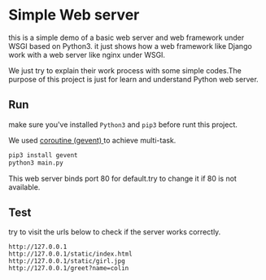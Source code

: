 # Simple Web server
this is a simple demo of a basic web server and web framework under WSGI based on Python3.
it just shows how a web framework like Django work with a web server like nginx under WSGI.

We just try to explain their work process with some simple codes.The purpose of this project is just for learn and understand Python web server.


## Run
make sure you've installed `Python3` and `pip3` before runt this project.

We used [coroutine (gevent) ](https://colin-chang.site/python/senior/coroutine.html) to achieve multi-task.

```sh
pip3 install gevent
python3 main.py
```
This web server binds port 80 for default.try to change it if 80 is not available.

## Test
try to visit the urls below to check if the server works correctly.

```
http://127.0.0.1
http://127.0.0.1/static/index.html
http://127.0.0.1/static/girl.jpg
http://127.0.0.1/greet?name=colin
```
